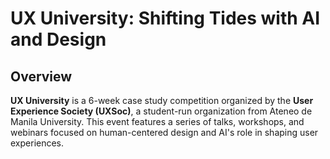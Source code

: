 # UX University: Shifting Tides with AI and Design

## Overview
**UX University** is a 6-week case study competition organized by the **User Experience Society (UXSoc)**, a student-run organization from Ateneo de Manila University. This event features a series of talks, workshops, and webinars focused on human-centered design and AI's role in shaping user experiences.
